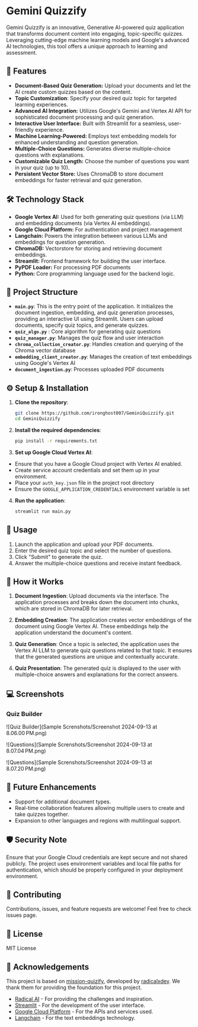 # Gemini Quizzify

Gemini Quizzify is an innovative, Generative AI-powered quiz application that transforms document content into engaging, topic-specific quizzes. Leveraging cutting-edge machine learning models and Google's advanced AI technologies, this tool offers a unique approach to learning and assessment.

## 🚀 Features
- **Document-Based Quiz Generation:** Upload your documents and let the AI create custom quizzes based on the content.
- **Topic Customization**: Specify your desired quiz topic for targeted learning experiences.
- **Advanced AI Integration:** Utilizes Google's Gemini and Vertex AI API for sophisticated document processing and quiz generation.
- **Interactive User Interface:** Built with Streamlit for a seamless, user-friendly experience.
- **Machine Learning-Powered:** Employs text embedding models for enhanced understanding and question generation.
- **Multiple-Choice Questions:** Generates diverse multiple-choice questions with explanations.
- **Customizable Quiz Length:** Choose the number of questions you want in your quiz (up to 10).
- **Persistent Vector Store:** Uses ChromaDB to store document embeddings for faster retrieval and quiz generation.

## 🛠 Technology Stack
- **Google Vertex AI:** Used for both generating quiz questions (via LLM) and embedding documents (via Vertex AI embeddings).
- **Google Cloud Platform:** For authentication and project management
- **Langchain:** Powers the integration between various LLMs and embeddings for question generation.
- **ChromaDB:** Vectorstore for storing and retrieving document embeddings.
- **Streamlit:** Frontend framework for building the user interface.
- **PyPDF Loader:** For processing PDF documents
- **Python:** Core programming language used for the backend logic.

## 📁 Project Structure

- **`main.py`**: This is the entry point of the application. It initializes the document ingestion, embedding, and quiz generation processes, providing an interactive UI using Streamlit. Users can upload documents, specify quiz topics, and generate quizzes.
- **`quiz_algo.py`** : Core algorithm for generating quiz questions
- **`quiz_manager.py`**: Manages the quiz flow and user interaction
- **`chroma_collection_creator.py`**: Handles creation and querying of the Chroma vector database
- **`embedding_client_creator.py`**: Manages the creation of text embeddings using Google's Vertex AI
- **`document_ingestion.py`**: Processes uploaded PDF documents

## ⚙️ Setup & Installation

1. **Clone the repository**:
   ```bash
   git clone https://github.com/ironghost007/GeminiQuizzify.git
   cd GeminiQuizzify

2. **Install the required dependencies**:
   ```bash
   pip install -r requirements.txt

3. **Set up Google Cloud Vertex AI**:

- Ensure that you have a Google Cloud project with Vertex AI enabled.
- Create service account credentials and set them up in your environment.
- Place your `auth_key.json` file in the project root directory
- Ensure the `GOOGLE_APPLICATION_CREDENTIALS` environment variable is set

4. **Run the application**:
    ```bash
    streamlit run main.py
    
## 📘 Usage
1. Launch the application and upload your PDF documents.
2. Enter the desired quiz topic and select the number of questions.
3. Click "Submit" to generate the quiz.
4. Answer the multiple-choice questions and receive instant feedback.

## 🧠 How it Works
1. **Document Ingestion**: Upload documents via the interface. The application processes and breaks down the document into chunks, which are stored in ChromaDB for later retrieval.

2. **Embedding Creation**: The application creates vector embeddings of the document using Google Vertex AI. These embeddings help the application understand the document's content.
3. **Quiz Generation**: Once a topic is selected, the application uses the Vertex AI LLM to generate quiz questions related to that topic. It ensures that the generated questions are unique and contextually accurate.
4. **Quiz Presentation**: The generated quiz is displayed to the user with multiple-choice answers and explanations for the correct answers.

## 💻 Screenshots
### Quiz Builder
![Quiz Builder](Sample Screnshots/Screenshot 2024-09-13 at 8.06.00 PM.png)

![Questions](Sample Screnshots/Screenshot 2024-09-13 at 8.07.04 PM.png)

![Questions](Sample Screnshots/Screenshot 2024-09-13 at 8.07.20 PM.png)

## 🤖 Future Enhancements
- Support for additional document types.
- Real-time collaboration features allowing multiple users to create and take quizzes together.
- Expansion to other languages and regions with multilingual support.

## 🛡 Security Note
Ensure that your Google Cloud credentials are kept secure and not shared publicly. The project uses environment variables and local file paths for authentication, which should be properly configured in your deployment environment.

## 🤝 Contributing
Contributions, issues, and feature requests are welcome! Feel free to check issues page.

## 📜 License
MIT License

## 🙏 Acknowledgements
This project is based on [mission-quizify](https://github.com/radicalxdev/mission-quizify), developed by [radicalxdev](https://github.com/radicalxdev). We thank them for providing the foundation for this project.

- [Radical AI](https://www.radicalai.org/) - For providing the challenges and inspiration.
- [Streamlit](https://streamlit.io/) - For the development of the user interface.
- [Google Cloud Platform](https://cloud.google.com/) - For the APIs and services used.
- [Langchain](https://langchain.com/) - For the text embeddings technology.
